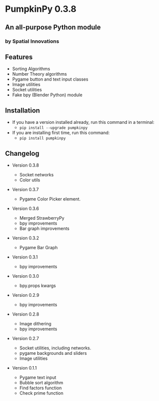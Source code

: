 # PumpkinPy 0.3.8
## An all-purpose Python module
### by Spatial Innovations

## Features
* Sorting Algorithms
* Number Theory algorithms
* Pygame button and text input classes
* Image utilities
* Socket utilities
* Fake bpy (Blender Python) module

## Installation
* If you have a version installed already, run this command in a terminal:
  * `pip install --upgrade pumpkinpy`
* If you are installing first time, run this command:
  * `pip install pumpkinpy`

## Changelog
* Version 0.3.8
  * Socket networks
  * Color utils

* Version 0.3.7
  * Pygame Color Picker element.

* Version 0.3.6
  * Merged StrawberryPy
  * bpy improvements
  * Bar graph improvements

* Version 0.3.2
  * Pygame Bar Graph

* Version 0.3.1
  * bpy improvements

* Version 0.3.0
  * bpy.props kwargs

* Version 0.2.9
  * bpy improvements

* Version 0.2.8
  * Image dithering
  * bpy improvements

* Version 0.2.7
  * Socket utilities, including networks.
  * pygame backgrounds and sliders
  * Image utilities

* Version 0.1.1
  * Pygame text input
  * Bubble sort algorithm
  * Find factors function
  * Check prime function